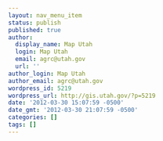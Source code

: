 ```yaml
---
layout: nav_menu_item
status: publish
published: true
author:
  display_name: Map Utah
  login: Map Utah
  email: agrc@utah.gov
  url: ''
author_login: Map Utah
author_email: agrc@utah.gov
wordpress_id: 5219
wordpress_url: http://gis.utah.gov/?p=5219
date: '2012-03-30 15:07:59 -0500'
date_gmt: '2012-03-30 21:07:59 -0500'
categories: []
tags: []
---
```


